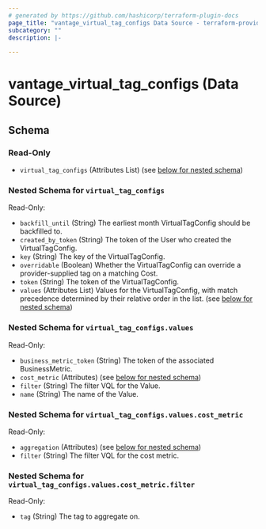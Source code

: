 ```yaml
---
# generated by https://github.com/hashicorp/terraform-plugin-docs
page_title: "vantage_virtual_tag_configs Data Source - terraform-provider-vantage"
subcategory: ""
description: |-
  
---
```


# vantage_virtual_tag_configs (Data Source)





<!-- schema generated by tfplugindocs -->
## Schema

### Read-Only

- `virtual_tag_configs` (Attributes List) (see [below for nested schema](#nestedatt--virtual_tag_configs))

<a id="nestedatt--virtual_tag_configs"></a>
### Nested Schema for `virtual_tag_configs`

Read-Only:

- `backfill_until` (String) The earliest month VirtualTagConfig should be backfilled to.
- `created_by_token` (String) The token of the User who created the VirtualTagConfig.
- `key` (String) The key of the VirtualTagConfig.
- `overridable` (Boolean) Whether the VirtualTagConfig can override a provider-supplied tag on a matching Cost.
- `token` (String) The token of the VirtualTagConfig.
- `values` (Attributes List) Values for the VirtualTagConfig, with match precedence determined by their relative order in the list. (see [below for nested schema](#nestedatt--virtual_tag_configs--values))

<a id="nestedatt--virtual_tag_configs--values"></a>
### Nested Schema for `virtual_tag_configs.values`

Read-Only:

- `business_metric_token` (String) The token of the associated BusinessMetric.
- `cost_metric` (Attributes) (see [below for nested schema](#nestedatt--virtual_tag_configs--values--cost_metric))
- `filter` (String) The filter VQL for the Value.
- `name` (String) The name of the Value.

<a id="nestedatt--virtual_tag_configs--values--cost_metric"></a>
### Nested Schema for `virtual_tag_configs.values.cost_metric`

Read-Only:

- `aggregation` (Attributes) (see [below for nested schema](#nestedatt--virtual_tag_configs--values--cost_metric--aggregation))
- `filter` (String) The filter VQL for the cost metric.

<a id="nestedatt--virtual_tag_configs--values--cost_metric--aggregation"></a>
### Nested Schema for `virtual_tag_configs.values.cost_metric.filter`

Read-Only:

- `tag` (String) The tag to aggregate on.


